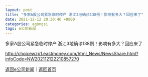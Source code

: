 ```yaml
---
layout: post
title: "多家A股公司紧急临时停产 浙江3地确诊138例！影响有多大？回应来了"
date: 2021-12-12 20:30:46 +0800
categories: egongsi
tags: e公司新闻
---
```

多家A股公司紧急临时停产 浙江3地确诊138例！影响有多大？回应来了


<http://choicewzp1.eastmoney.com/html_News/NewsShare.html?infoCode=NW202112122210857270>

[返回e公司新闻](//finews.withounder.com/egongsi/)｜[返回首页](//finews.withounder.com/)